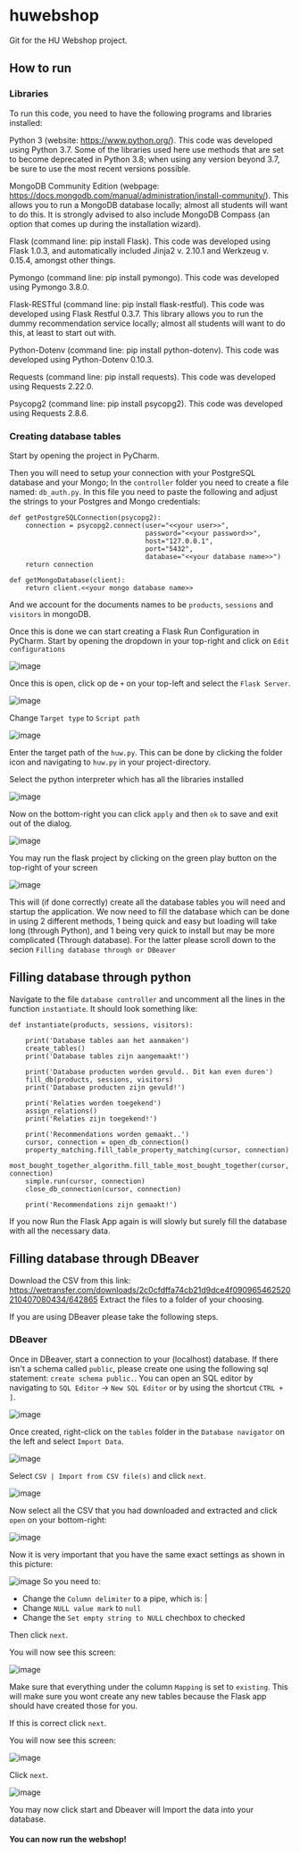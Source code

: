# huwebshop
Git for the HU Webshop project.

## How to run

### Libraries
To run this code, you need to have the following programs and libraries installed:

Python 3 (website: https://www.python.org/). This code was developed using Python 3.7. Some of the libraries used here use methods that are set to become deprecated in Python 3.8; when using any version beyond 3.7, be sure to use the most recent versions possible.

MongoDB Community Edition (webpage: https://docs.mongodb.com/manual/administration/install-community/). This allows you to run a MongoDB database locally; almost all students will want to do this. It is strongly advised to also include MongoDB Compass (an option that comes up during the installation wizard).

Flask (command line: pip install Flask). This code was developed using Flask 1.0.3, and automatically included Jinja2 v. 2.10.1 and Werkzeug v. 0.15.4, amongst other things.

Pymongo (command line: pip install pymongo). This code was developed using Pymongo 3.8.0.

Flask-RESTful (command line: pip install flask-restful). This code was developed using Flask Restful 0.3.7. This library allows you to run the dummy recommendation service locally; almost all students will want to do this, at least to start out with.

Python-Dotenv (command line: pip install python-dotenv). This code was developed using Python-Dotenv 0.10.3.

Requests (command line: pip install requests). This code was developed using Requests 2.22.0.

Psycopg2 (command line: pip install psycopg2). This code was developed using Requests 2.8.6.

### Creating database tables
Start by opening the project in PyCharm.

Then you will need to setup your connection with your PostgreSQL database and your Mongo; In the ``controller`` folder you need to create a file named: ``db_auth.py``. In this file you need to paste the following and adjust the strings to your Postgres and Mongo credentials: 
````
def getPostgreSQLConnection(psycopg2):
    connection = psycopg2.connect(user="<<your user>>",
                                  password="<<your password>>",
                                  host="127.0.0.1",
                                  port="5432",
                                  database="<<your database name>>")
    return connection

def getMongoDatabase(client):
    return client.<<your mongo database name>>

````
And we account for the documents names to be `products`, `sessions` and `visitors` in mongoDB.

Once this is done we can start creating a Flask Run Configuration in PyCharm. Start by opening the dropdown in your top-right and click on `Edit configurations`

![image](https://user-images.githubusercontent.com/42800737/113844086-6a576b00-9794-11eb-8e0b-fad3fffdb5fd.png)


Once this is open, click op de `+` on your top-left and select the `Flask Server`.

![image](https://user-images.githubusercontent.com/42800737/113844297-9ffc5400-9794-11eb-8149-2e0d4218a6ee.png)


Change `Target type` to `Script path`

![image](https://user-images.githubusercontent.com/42800737/113844564-e9e53a00-9794-11eb-998b-51b669ec23ad.png)


Enter the target path of the `huw.py`. This can be done by clicking the folder icon and navigating to `huw.py` in your project-directory.

Select the python interpreter which has all the libraries installed

![image](https://user-images.githubusercontent.com/42800737/113845245-97584d80-9795-11eb-8cb9-664f29966a05.png)


Now on the bottom-right you can click `apply` and then `ok` to save and exit out of the dialog.

![image](https://user-images.githubusercontent.com/42800737/113845370-bb1b9380-9795-11eb-9a73-d02849ace216.png)


You may run the flask project by clicking on the green play button on the top-right of your screen

![image](https://user-images.githubusercontent.com/42800737/113845550-eef6b900-9795-11eb-8510-80328e1a6966.png)


This will (if done correctly) create all the database tables you will need and startup the application. 
We now need to fill the database which can be done in using 2 different methods, 1 being quick and easy but loading will take long (through Python), and 1 being very quick to install but may be more complicated (Through database). For the latter please scroll down to the secion `Filling database through or DBeaver`

## Filling database through python
Navigate to the file `database controller` and uncomment all the lines in the function `instantiate`. It should look something like:
````
def instantiate(products, sessions, visitors):

    print('Database tables aan het aanmaken')
    create_tables()
    print('Database tables zijn aangemaakt!')

    print('Database producten worden gevuld.. Dit kan even duren')
    fill_db(products, sessions, visitors)
    print('Database producten zijn gevuld!')
    
    print('Relaties worden toegekend')
    assign_relations()
    print('Relaties zijn toegekend!')
    
    print('Recommendations worden gemaakt..')
    cursor, connection = open_db_connection()
    property_matching.fill_table_property_matching(cursor, connection)
    most_bought_together_algorithm.fill_table_most_bought_together(cursor, connection)
    simple.run(cursor, connection)
    close_db_connection(cursor, connection)

    print('Recommendations zijn gemaakt!')
````
If you now Run the Flask App again is will slowly but surely fill the database with all the necessary data.

## Filling database through DBeaver
Download the CSV from this link: https://wetransfer.com/downloads/2c0cfdffa74cb21d9dce4f090965462520210407080434/642865
Extract the files to a folder of your choosing.

If you are using DBeaver please take the following steps.
### DBeaver
Once in DBeaver, start a connection to your (localhost) database. If there isn't a schema called `public`, please create one using the following sql statement: 
`create schema public.`. You can open an SQL editor by navigating to `SQL Editor` -> `New SQL Editor` or by using the shortcut `CTRL + ]`.

![image](https://user-images.githubusercontent.com/42800737/113847396-bb1c9300-9797-11eb-80aa-652bd9ecc39b.png)


Once created, right-click on the `tables` folder in the `Database navigator` on the left and select `Import Data`.

![image](https://user-images.githubusercontent.com/42800737/113847661-fd45d480-9797-11eb-8f05-e0d18367837d.png)


Select `CSV | Import from CSV file(s)` and click `next`.

![image](https://user-images.githubusercontent.com/42800737/113847983-4b5ad800-9798-11eb-8d4e-806c274bee6f.png)


Now select all the CSV that you had downloaded and extracted and click `open` on your bottom-right:

![image](https://user-images.githubusercontent.com/42800737/113848128-75ac9580-9798-11eb-9232-26be002bd5b5.png)


Now it is very important that you have the same exact settings as shown in this picture:

![image](https://user-images.githubusercontent.com/42800737/113848278-98d74500-9798-11eb-8fdb-1f2508e9f1b2.png)
So you need to:
 - Change the `Column delimiter` to a pipe, which is: |
 - Change `NULL value mark` to `null`
 - Change the `Set empty string to NULL` chechbox to checked

Then click `next`.


You will now see this screen:

![image](https://user-images.githubusercontent.com/42800737/113848673-01262680-9799-11eb-9023-7a190ed8aae4.png)

Make sure that everything under the column `Mapping` is set to `existing`. This will make sure you wont create any new tables because the Flask app should have created those for you.


If this is correct click `next`.

You will now see this screen:

![image](https://user-images.githubusercontent.com/42800737/113848923-43e7fe80-9799-11eb-98e9-4f3b3edba979.png)

Click `next`.


![image](https://user-images.githubusercontent.com/42800737/113854432-2a49b580-979f-11eb-9b49-6abd631bb3e9.png)

You may now click start and Dbeaver will Import the data into your database.



#### You can now run the webshop!



